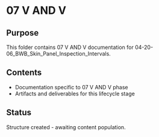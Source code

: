 # 07 V AND V

## Purpose
This folder contains 07 V AND V documentation for 04-20-06_BWB_Skin_Panel_Inspection_Intervals.

## Contents
- Documentation specific to 07 V AND V phase
- Artifacts and deliverables for this lifecycle stage

## Status
Structure created - awaiting content population.

